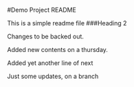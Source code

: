 #Demo Project README

This is a simple readme file
###Heading 2

Changes to be backed out.

Added new contents on a thursday.

Added yet another line of next

Just some updates, on a branch
